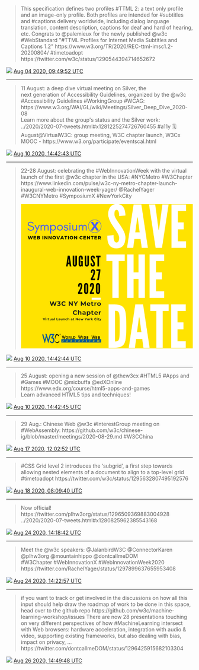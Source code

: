 > This specification defines two profiles \#TTML 2: a text only profile and an image\-only profile\. Both profiles are intended for \#subtitles and \#captions delivery worldwide, including dialog language translation, content description, captions for deaf and hard of hearing, etc\.
> Congrats to @palemieux for the newly published @w3c \#WebStandard "\#TTML Profiles for Internet Media Subtitles and Captions 1\.2" https://www\.w3\.org/TR/2020/REC\-ttml\-imsc1\.2\-20200804/ \#timetoadopt https://twitter\.com/w3c/status/1290544394714652672

<img src="../media/tweet.ico" width="12" /> [Aug 04 2020, 09:49:52 UTC](https://twitter.com/w3cdevs/status/1290585738426359813)

----

> 11 August: a deep dive virtual meeting on Silver, the  
> next generation of Accessibility Guidelines, organized by the @w3c \#Accessibility Guidelines \#WorkingGroup \#WCAG: https://www\.w3\.org/WAI/GL/wiki/Meetings/Silver\_Deep\_Dive\_2020\-08  
> Learn more about the group's status and the Silver work: \.\./2020/2020\-07\-tweets\.html\#x1281225274726760455 \#a11y
> 🗓️August@VirtualW3C: group meeting, W3C chapter launch, W3Cx MOOC \- https://www\.w3\.org/participate/eventscal\.html

<img src="../media/tweet.ico" width="12" /> [Aug 10 2020, 14:42:43 UTC](https://twitter.com/w3cdevs/status/1292833764817743872)

----

> 22\-28 August: celebrating the \#WebInnovationWeek with the virtual launch of the first @w3c chapter in the USA: \#NYCMetro \#W3Chapter  
> https://www\.linkedin\.com/pulse/w3c\-ny\-metro\-chapter\-launch\-inaugural\-web\-innovation\-week\-yager/ @RachelYager \#W3CNYMetro \#SymposiumX  \#NewYorkCity 
> 
> ![](../media/1292833768785563650-EfEQpa6X0Ac5knP.png)

<img src="../media/tweet.ico" width="12" /> [Aug 10 2020, 14:42:44 UTC](https://twitter.com/w3cdevs/status/1292833768785563650)

----

> 25 August: opening a new session of @thew3cx \#HTML5 \#Apps and \#Games \#MOOC @micbuffa @edXOnline   
> https://www\.edx\.org/course/html5\-apps\-and\-games  
> Learn advanced HTML5 tips and techniques\!

<img src="../media/tweet.ico" width="12" /> [Aug 10 2020, 14:42:45 UTC](https://twitter.com/w3cdevs/status/1292833771121790976)

----

> 29 Aug\.: Chinese Web @w3c \#InterestGroup meeting on \#WebAssembly: https://github\.com/w3c/chinese\-ig/blob/master/meetings/2020\-08\-29\.md \#W3CChina

<img src="../media/tweet.ico" width="12" /> [Aug 17 2020, 12:02:52 UTC](https://twitter.com/w3cdevs/status/1295330249375350784)

----

> \#CSS Grid level 2 introduces the ‘subgrid’, a first step towards allowing nested elements of a document to align to a top\-level grid \#timetoadopt https://twitter\.com/w3c/status/1295632807495192576

<img src="../media/tweet.ico" width="12" /> [Aug 18 2020, 08:09:40 UTC](https://twitter.com/w3cdevs/status/1295633951969730560)

----

> Now official\! https://twitter\.com/plhw3org/status/1296509369883004928 \.\./2020/2020\-07\-tweets\.html\#x1280825962385543168

<img src="../media/tweet.ico" width="12" /> [Aug 24 2020, 14:18:42 UTC](https://twitter.com/w3cdevs/status/1297901148490346496)

----

> Meet the @w3c speakers: @JalanbirdW3C @ConnectorKaren @plhw3org @mountainhippo @dontcallmeDOM   
> \#W3Chapter \#WebInnovationX \#WebInnovationWeek2020 https://twitter\.com/RachelYager/status/1297899637655953408

<img src="../media/tweet.ico" width="12" /> [Aug 24 2020, 14:22:57 UTC](https://twitter.com/w3cdevs/status/1297902220470620160)

----

> if you want to track or get involved in the discussions on how all this input should help draw the roadmap of work to be done in this space, head over to the github repo https://github\.com/w3c/machine\-learning\-workshop/issues
> There are now 28 presentations touching on very different perspectives of how \#MachineLearning intersect with Web browsers: hardware acceleration, integration with audio &amp; video, supporting existing frameworks, but also dealing with bias, impact on privacy, … https://twitter\.com/dontcallmeDOM/status/1296425915682103304

<img src="../media/tweet.ico" width="12" /> [Aug 26 2020, 14:49:48 UTC](https://twitter.com/w3cdevs/status/1298633752919322630)
